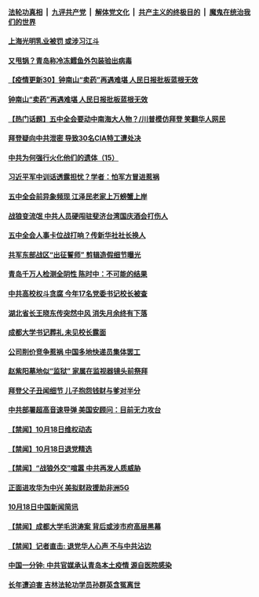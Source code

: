 

####  [法轮功真相](../../../../basic/blob/master/README.md?t=10200302) &nbsp;|&nbsp; [九评共产党](../../../../9ping.md/blob/master/README.md?t=10200302) &nbsp;|&nbsp; [解体党文化](../../../../jtdwh.md/blob/master/README.md?t=10200302)  &nbsp;|&nbsp; [共产主义的终极目的](../../../../gczydzjmd.md/blob/master/README.md?t=10200302) &nbsp;|&nbsp; [魔鬼在统治我们的世界](../../../../mgztzwmdsj.md/blob/master/README.md?t=10200302) 

#### [上海光明乳业被罚 或涉习江斗](../pages/prog204/a102966487.md?t=10200302) 

#### [又甩锅？青岛称冷冻鳕鱼外包装验出病毒](../pages/prog204/a102966481.md?t=10200302) 

#### [【疫情更新30】钟南山“卖药”再遇难堪 人民日报批板蓝根无效](../pages/prog204/a102956083.md?t=10200302) 

#### [钟南山“卖药”再遇难堪 人民日报批板蓝根无效](../pages/prog204/a102966386.md?t=10200302) 

#### [【热门话题】五中全会要动中南海大人物？/川普模仿拜登 笑翻华人网民](../pages/prog204/a102966385.md?t=10200302) 

#### [拜登疑向中共泄密 导致30名CIA特工遭处决](../pages/prog204/a102966388.md?t=10200302) 

#### [中共为何强行火化他们的遗体（15）](../pages/prog204/a102966369.md?t=10200302) 

#### [习近平军中训话透露担忧？学者：怕军方冒进惹祸](../pages/prog204/a102966333.md?t=10200302) 

#### [五中全会前异象频现 江泽民老家上万螃蟹上岸](../pages/prog204/a102966306.md?t=10200302) 

#### [战狼变流氓 中共人员硬闯驻斐济台湾国庆酒会打伤人](../pages/prog204/a102966182.md?t=10200302) 

#### [五中全会人事卡位战打响？传新华社社长换人](../pages/prog204/a102966293.md?t=10200302) 

#### [共军东部战区“出征誓师” 剪辑造假细节曝光](../pages/prog204/a102966225.md?t=10200302) 

#### [青岛千万人检测全阴性 陈时中：不可能的结果](../pages/prog204/a102966217.md?t=10200302) 

#### [中共高校权斗贪腐 今年17名党委书记校长被查](../pages/prog204/a102966204.md?t=10200302) 

#### [湖北省长王晓东传突然中风 消失月余终有下落](../pages/prog204/a102966190.md?t=10200302) 

#### [成都大学书记葬礼 未见校长露面](../pages/prog204/a102966195.md?t=10200302) 

#### [公司削价竞争惹祸  中国多地快递员集体罢工](../pages/prog204/a102966152.md?t=10200302) 

#### [赵紫阳墓地似“监狱” 家属在监视器镜头前祭拜](../pages/prog204/a102966170.md?t=10200302) 

#### [拜登父子丑闻细节 儿子抱怨钱财与爹对半分](../pages/prog204/a102966159.md?t=10200302) 

#### [中共部署超高音速导弹 美国安顾问：目前无力攻台](../pages/prog204/a102966058.md?t=10200302) 


#### [【禁闻】10月18日维权动态](../pages/prog204/a102966108.md?t=10200302) 

#### [【禁闻】10月18日退党精选](../pages/prog204/a102966106.md?t=10200302) 

#### [【禁闻】“战狼外交”喧嚣 中共再发人质威胁](../pages/prog204/a102966102.md?t=10200302) 

#### [正面进攻华为中兴 美拟财政援助非洲5G](../pages/prog204/a102966055.md?t=10200302) 

#### [10月18日中国新闻简讯](../pages/prog204/a102966075.md?t=10200302) 

#### [【禁闻】成都大学毛洪涛案 背后或涉市府高层黑幕](../pages/prog204/a102966080.md?t=10200302) 

#### [【禁闻】记者直击: 退党华人心声 不与中共沾边](../pages/prog204/a102966028.md?t=10200302) 

#### [中国一分钟: 中共官媒承认青岛本土疫情 源自医院感染](../pages/prog204/a102965948.md?t=10200302) 

#### [长年遭迫害 吉林法轮功学员孙群英含冤离世](../pages/prog204/a102965906.md?t=10200302) 

